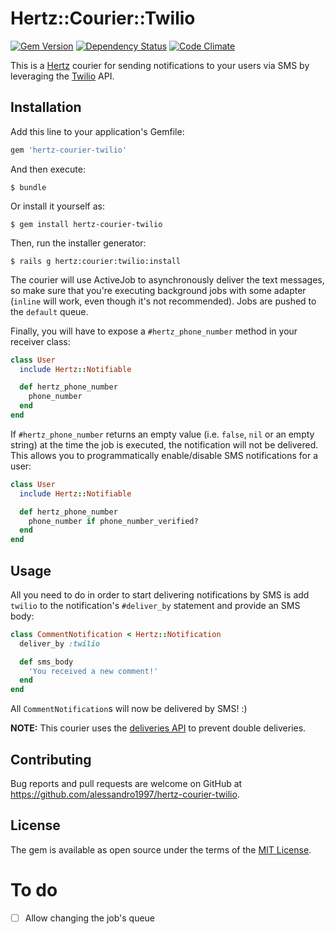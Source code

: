 # Hertz::Courier::Twilio

[![Gem Version](https://img.shields.io/gem/v/hertz-courier-twilio.svg?maxAge=3600&style=flat-square)](https://rubygems.org/gems/hertz-courier-twilio)
[![Dependency Status](https://img.shields.io/gemnasium/alessandro1997/hertz-courier-twilio.svg?maxAge=3600&style=flat-square)](https://gemnasium.com/github.com/alessandro1997/hertz-courier-twilio)
[![Code Climate](https://img.shields.io/codeclimate/github/alessandro1997/hertz-courier-twilio.svg?maxAge=3600&style=flat-square)](https://codeclimate.com/github/alessandro1997/hertz-courier-twilio)

This is a [Hertz](https://github.com/alessandro1997/hertz) courier for sending notifications to your users via SMS by
leveraging the [Twilio](https://www.twilio.com) API.

## Installation

Add this line to your application's Gemfile:

```ruby
gem 'hertz-courier-twilio'
```

And then execute:

```console
$ bundle
```

Or install it yourself as:

```console
$ gem install hertz-courier-twilio
```

Then, run the installer generator:

```console
$ rails g hertz:courier:twilio:install
```

The courier will use ActiveJob to asynchronously deliver the text messages, so make sure that you're executing 
background jobs with some adapter (`inline` will work, even though it's not recommended). Jobs are pushed to the
`default` queue.

Finally, you will have to expose a `#hertz_phone_number` method in your receiver class:

```ruby
class User
  include Hertz::Notifiable

  def hertz_phone_number
    phone_number
  end
end
```

If `#hertz_phone_number` returns an empty value (i.e. `false`, `nil` or an empty string) at the time the job is
executed, the notification will not be delivered. This allows you to programmatically enable/disable SMS notifications 
for a user:

```ruby
class User
  include Hertz::Notifiable

  def hertz_phone_number
    phone_number if phone_number_verified?
  end
end
```

## Usage

All you need to do in order to start delivering notifications by SMS is add `twilio` to the notification's `#deliver_by`
statement and provide an SMS body:

```ruby
class CommentNotification < Hertz::Notification
  deliver_by :twilio

  def sms_body
    'You received a new comment!'
  end
end
```

All `CommentNotification`s will now be delivered by SMS! :)

**NOTE:** This courier uses the [deliveries API](https://github.com/alessandro1997/hertz#tracking-delivery-status)
to prevent double deliveries.

## Contributing

Bug reports and pull requests are welcome on GitHub at https://github.com/alessandro1997/hertz-courier-twilio.

## License

The gem is available as open source under the terms of the [MIT License](http://opensource.org/licenses/MIT).

# To do

- [ ] Allow changing the job's queue
